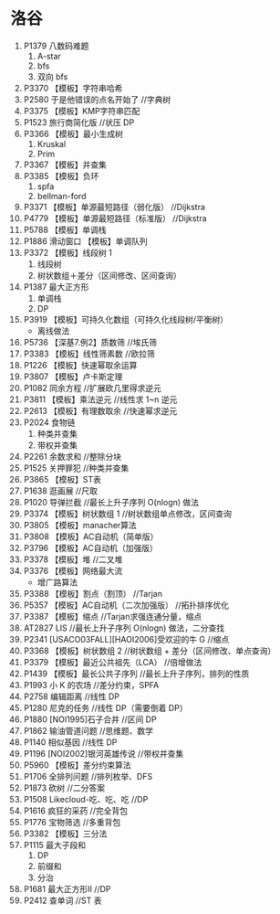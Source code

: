 # 洛谷
1. P1379 八数码难题
    1. A-star
    1. bfs
    1. 双向 bfs
1. P3370 【模板】字符串哈希
1. P2580 于是他错误的点名开始了 //字典树
1. P3375 【模板】KMP字符串匹配
1. P1523 旅行商简化版 //状压 DP
1. P3366 【模板】最小生成树
    1. Kruskal
    1. Prim
1. P3367 【模板】并查集
1. P3385 【模板】负环
    1. spfa
    1. bellman-ford
1. P3371 【模板】单源最短路径（弱化版） //Dijkstra
1. P4779 【模板】单源最短路径（标准版） //Dijkstra
1. P5788 【模板】单调栈
1. P1886 滑动窗口 【模板】单调队列
1. P3372 【模板】线段树 1
    1. 线段树
    1. 树状数组＋差分（区间修改、区间查询）
1. P1387 最大正方形
	1. 单调栈
	2. DP
1. P3919 【模板】可持久化数组（可持久化线段树/平衡树）
    - 离线做法
1. P5736 【深基7.例2】质数筛 //埃氏筛
1. P3383 【模板】线性筛素数 //欧拉筛
1. P1226 【模板】快速幂取余运算
1. P3807 【模板】卢卡斯定理
1. P1082 同余方程 //扩展欧几里得求逆元
1. P3811 【模板】乘法逆元 //线性求 1~n 逆元
1. P2613 【模板】有理数取余 //快速幂求逆元
1. P2024 食物链
    1. 种类并查集
    1. 带权并查集
1. P2261 余数求和 //整除分块
1. P1525 关押罪犯 //种类并查集
1. P3865 【模板】ST表
1. P1638 逛画展 //尺取
1. P1020 导弹拦截 //最长上升子序列 O(nlogn) 做法
1. P3374 【模板】树状数组 1 //树状数组单点修改，区间查询
1. P3805 【模板】manacher算法
1. P3808 【模板】AC自动机（简单版）
1. P3796 【模板】AC自动机（加强版）
1. P3378 【模板】堆 //二叉堆
1. P3376 【模板】网络最大流
    - 增广路算法
1. P3388 【模板】割点（割顶） //Tarjan
1. P5357 【模板】AC自动机（二次加强版） //拓扑排序优化
1. P3387 【模板】缩点 //Tarjan求强连通分量，缩点
1. AT2827 LIS //最长上升子序列 O(nlogn) 做法，二分查找
1. P2341 [USACO03FALL][HAOI2006]受欢迎的牛 G //缩点
1. P3368 【模板】树状数组 2 //树状数组 + 差分（区间修改、单点查询）
1. P3379 【模板】最近公共祖先（LCA） //倍增做法
1. P1439 【模板】最长公共子序列 //最长上升子序列，排列的性质
1. P1993 小 K 的农场 //差分约束，SPFA
1. P2758 编辑距离 //线性 DP
1. P1280 尼克的任务 //线性 DP（需要倒着 DP）
1. P1880 [NOI1995]石子合并 //区间 DP
1. P1862 输油管道问题 //思维题、数学
1. P1140 相似基因 //线性 DP
1. P1196 [NOI2002]银河英雄传说 //带权并查集
1. P5960 【模板】差分约束算法
1. P1706 全排列问题 //排列枚举、DFS
1. P1873 砍树 //二分答案
1. P1508 Likecloud-吃、吃、吃 //DP
1. P1616 疯狂的采药 //完全背包
1. P1776 宝物筛选 //多重背包
1. P3382 【模板】三分法
1. P1115 最大子段和
    1. DP
    1. 前缀和
    1. 分治
1. P1681 最大正方形II //DP
1. P2412 查单词 //ST 表
